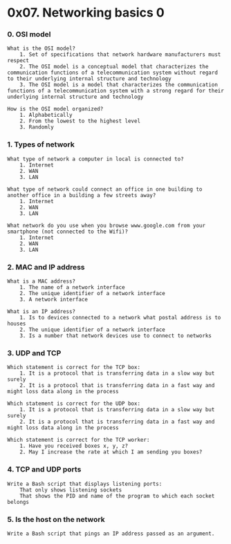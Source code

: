 # 0x07. Networking basics 0

### 0. OSI model
	What is the OSI model?
		1. Set of specifications that network hardware manufacturers must respect
		2. The OSI model is a conceptual model that characterizes the communication functions of a telecommunication system without regard to their underlying internal structure and technology
		3. The OSI model is a model that characterizes the communication functions of a telecommunication system with a strong regard for their underlying internal structure and technology

	How is the OSI model organized?
		1. Alphabetically
		2. From the lowest to the highest level
		3. Randomly

### 1. Types of network
	What type of network a computer in local is connected to?
		1. Internet
		2. WAN
		3. LAN

	What type of network could connect an office in one building to another office in a building a few streets away?
		1. Internet
		2. WAN
		3. LAN
  
	What network do you use when you browse www.google.com from your smartphone (not connected to the Wifi)?
		1. Internet
		2. WAN
		3. LAN

### 2. MAC and IP address
	What is a MAC address?
		1. The name of a network interface
		2. The unique identifier of a network interface
		3. A network interface

	What is an IP address?
		1. Is to devices connected to a network what postal address is to houses
		2. The unique identifier of a network interface
		3. Is a number that network devices use to connect to networks

### 3. UDP and TCP
	Which statement is correct for the TCP box:
		1. It is a protocol that is transferring data in a slow way but surely
		2. It is a protocol that is transferring data in a fast way and might loss data along in the process

	Which statement is correct for the UDP box:
		1. It is a protocol that is transferring data in a slow way but surely
		2. It is a protocol that is transferring data in a fast way and might loss data along in the process

	Which statement is correct for the TCP worker:
		1. Have you received boxes x, y, z?
		2. May I increase the rate at which I am sending you boxes?

### 4. TCP and UDP ports
	Write a Bash script that displays listening ports:
		That only shows listening sockets
		That shows the PID and name of the program to which each socket belongs

### 5. Is the host on the network
	Write a Bash script that pings an IP address passed as an argument.

